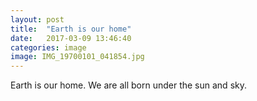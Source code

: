 ```yaml
---
layout: post
title:  "Earth is our home"
date:   2017-03-09 13:46:40
categories: image
image: IMG_19700101_041854.jpg
---
```


Earth is our home. We are all born under the sun and sky. 
